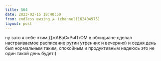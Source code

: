 ```yaml
---
title: 564
date: 2023-02-15 18:40:50
from: endless шизing ⍼ (channel1162404975)
layout: post
---
```


ну зато я себе этим ДжАВаСкРиПтОМ в обсидиане сделал настраиваемое расписание рутин утренних и вечерних) и седня день был нормальным таким, спокойным и продуктивным
надеюсь это не один такой день будет:)
